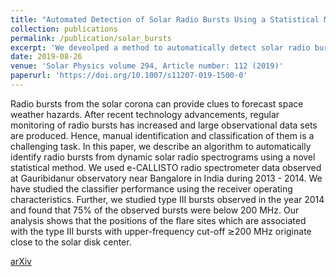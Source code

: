 ```yaml
---
title: "Automated Detection of Solar Radio Bursts Using a Statistical Method"
collection: publications
permalink: /publication/solar_bursts
excerpt: 'We deveolped a method to automatically detect solar radio bursts from the dynamical spectrographs, and analyze the origin of the detected solar radio bursts.'
date: 2019-08-26
venue: 'Solar Physics volume 294, Article number: 112 (2019)'
paperurl: 'https://doi.org/10.1007/s11207-019-1500-0'
---
```

Radio bursts from the solar corona can provide clues to forecast space weather hazards. After recent technology advancements, regular monitoring of radio bursts has increased and large observational data sets are produced. Hence, manual identification and classification of them is a challenging task. In this paper, we describe an algorithm to automatically identify radio bursts from dynamic solar radio spectrograms using a novel statistical method. We used e-CALLISTO radio spectrometer data observed at Gauribidanur observatory near Bangalore in India during 2013 - 2014. We have studied the classifier performance using the receiver operating characteristics. Further, we studied type III bursts observed in the year 2014 and found that 75% of the observed bursts were below 200 MHz. Our analysis shows that the positions of the flare sites which are associated with the type III bursts with upper-frequency cut-off ≳200 MHz originate close to the solar disk center.

[arXiv](https://arxiv.org/abs/1906.11780)
